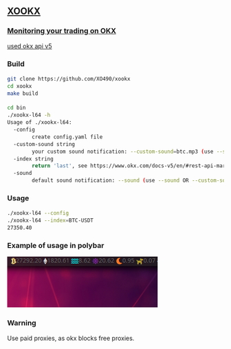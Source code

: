 [XOOKX](https://github.com/XO490/xookx)
---

### [Monitoring your trading on OKX](https://okx.com)

[used okx api v5](https://www.okx.com/docs-v5/en/#market-maker-program)

### Build

```bash
git clone https://github.com/XO490/xookx
cd xookx
make build

cd bin
./xookx-l64 -h
Usage of ./xookx-l64:
  -config
    	create config.yaml file
  -custom-sound string
    	your custom sound notification: --custom-sound=btc.mp3 (use --sound OR --custom-sound)
  -index string
    	return 'last', see https://www.okx.com/docs-v5/en/#rest-api-market-data-get-index-components
  -sound
    	default sound notification: --sound (use --sound OR --custom-sound)
```

### Usage

```bash
./xookx-l64 --config
./xookx-l64 --index=BTC-USDT
27350.40
```

### Example of usage in polybar
![polybar](img/xoOKX.png)

### Warning
Use paid proxies, as okx blocks free proxies.

 
